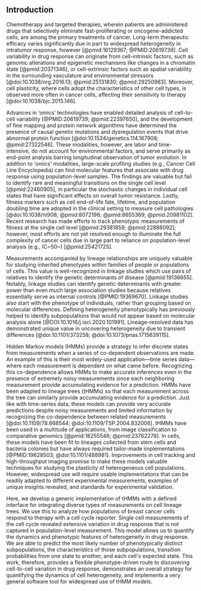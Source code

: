 ## Introduction

<!-- motivation; heterogeneity is an obstacle for chemotherapy  -->
Chemotherapy and targeted therapies, wherein patients are administered drugs that selectively eliminate fast-proliferating or oncogene-addicted cells, are among the primary treatments of cancer. Long-term therapeutic efficacy varies significantly due in part to widespread heterogeneity in intratumor response, however [@pmid:16129367; @PMID:20619739]. Cell variability in drug response can originate from cell-intrinsic factors, such as genomic alterations and epigenetic mechanisms like changes in a chromatin state [@pmid:20371346], or cell-extrinsic factors such as spatial variability in the surrounding vasculature and environmental stressors [@doi:10.1038/nrg.2016.13; @pmid:25131830; @pmid:29250983]. Moreover, cell plasticity, where cells adopt the characteristics of other cell types, is observed more often in cancer cells, affecting their sensitivity to therapy [@doi:10.1038/bjc.2015.146].

<!-- literature review in conventional single cell variability studies and that population level fails sometimes-->
<!-- TODO: Rewrite. -->
Advances in ‘omics’ technologies have enabled detailed analysis of cell-to-cell variability [@PMID:20619739; @pmid:22397650], and the development of fine mapping and protein network algorithms have determined the presence of causal genetic mutations and dysregulation events that drive abnormal protein function [@doi:10.1534/genetics.114.167908; @pmid:27322546]. These modalities, however, are labor and time-intensive, do not account for environmental factors, and serve primarily as end-point analysis barring longitudinal observation of tumor evolution. In addition to 'omics' modalities, large-scale profiling studies (e.g., Cancer Cell Line Encyclopedia) can find molecular features that associate with drug response using population-level samples. The findings are valuable but fail to identify rare and meaningful transitions on the single cell level [@pmid:22460905], in particular the stochastic changes in individual cell states that have significant effects on overall tumor resistance. Lastly, fitness markers such as cell end-of-life fate, lifetime, and population doubling time are adopted in the clinical setting to measure cell pathologies [@doi:10.1038/ni908; @pmid:8072198; @pmid:8655369; @pmid:20981102]. Recent research has made efforts to track phenotypic measurements of fitness at the single cell level [@pmid:29381859; @pmid:22886092]; however, most efforts are not yet resolved enough to illuminate the full complexity of cancer cells due in large part to reliance on population-level analysis (e.g., IC~50~) [@pmid:25421725].  

<!-- Lineage data is special -->
Measurements accompanied by lineage relationships are uniquely valuable for studying inherited phenotypes within families of people or populations of cells. This value is well-recognized in linkage studies which use pairs of relatives to identify the genetic determinants of disease [@pmid:19136655]. Notably, linkage studies can identify genetic determinants with greater power than even much large association studies because relatives essentially serve as internal controls [@PMID:19369670]. Linkage studies also start with the phenotype of individuals, rather than grouping based on molecular differences. Defining heterogeneity phenotypically has previously helped to identify subpopulations that would not appear based on molecular analysis alone [@DOI:10.1016/j.isci.2020.101991]. Lineage-resolved data has demonstrated unique value in uncovering heterogeneity due to transient differences [@doi:10.1101/373258; @doi:10.1073/pnas.1715639115].

<!-- tHMMs are a solution to modeling lineage data -->
Hidden Markov models (HMMs) provide a strategy to infer discrete states from measurements when a series of co-dependent observations are made. An example of this is their most widely-used application—time series data—where each measurement is dependent on what came before. Recognizing this co-dependence allows HMMs to make accurate inferences even in the presence of extremely noisy measurements since each neighboring measurement provide accumulating evidence for a prediction. HMMs have been adapted to lineage trees (tHMMs) so that each measurement across the tree can similarly provide accumulating evidence for a prediction. Just like with time-series data, these models can provide very accurate predictions despite noisy measurements and limited information by recognizing the co-dependence between related measurements [@doi:10.1109/78.668544; @doi:10.1109/TSP.2004.832006]. tHMMs have been used in a multitude of applications, from image classification to comparative genomics [@pmid:18255546; @pmid:23762278]. In cells, these models have been fit to lineages collected from stem cells and bacteria colonies but have always required tailor-made implementations [@PMID:19628503; @doi:10.1101/488981]. Improvements in cell tracking and high-throughput imaging promise to make these models valuable techniques for studying the plasticity of heterogeneous cell populations. However, widespread use will require usable implementations that can be readily adapted to different experimental measurements, examples of unique insights revealed, and standards for experimental validation.

<!-- Introduction to the paper -->

Here, we develop a generic implementation of tHMMs with a defined interface for integrating diverse types of measurements on cell lineage trees. We use this to analyze how populations of breast cancer cells respond to therapy with a cell cycle reporter. Single cell measurements of the cell cycle revealed extensive variation in drug response that is not captured in population-level measurement. This model allows us to quantify the dynamics and phenotypic features of heterogeneity in drug response. We are able to predict the most likely number of phenotypically distinct subpopulations, the characteristics of those subpopulations, transition probabilities from one state to another, and each cell's expected state. This work, therefore, provides a flexible phenotype-driven route to discovering cell-to-cell variation in drug response, demonstrates an overall strategy for quantifying the dynamics of cell heterogeneity, and implements a very general software tool for widespread use of tHMM models.
